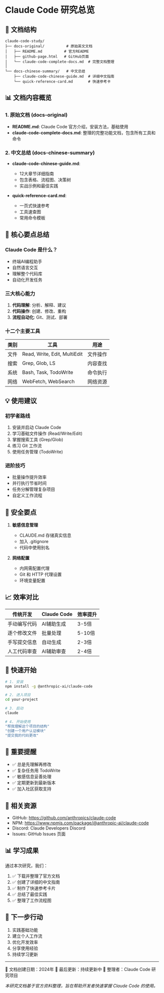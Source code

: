 # Claude Code 研究总览

## 📁 文档结构

```
claude-code-study/
├── docs-original/          # 原始英文文档
│   ├── README.md          # 官方README
│   ├── github-page.html   # GitHub页面
│   └── claude-code-complete-docs.md  # 完整文档整理
│
└── docs-chinese-summary/   # 中文总结
    ├── claude-code-chinese-guide.md  # 详细中文指南
    └── quick-reference-card.md       # 快速参考卡
```

## 📊 文档内容概览

### 1. 原始文档 (docs-original)
- **README.md**: Claude Code 官方介绍，安装方法，基础使用
- **claude-code-complete-docs.md**: 整理的完整功能文档，包含所有工具和命令

### 2. 中文总结 (docs-chinese-summary)  
- **claude-code-chinese-guide.md**: 
  - 12大章节详细指南
  - 包含表格、流程图、决策树
  - 实战示例和最佳实践
  
- **quick-reference-card.md**:
  - 一页式快速参考
  - 工具速查图
  - 常用命令模板

## 🎯 核心要点总结

### Claude Code 是什么？
- 终端AI编程助手
- 自然语言交互
- 理解整个代码库
- 自动化开发任务

### 三大核心能力
1. **代码理解**: 分析、解释、建议
2. **代码操作**: 创建、修改、重构
3. **流程自动化**: Git、测试、部署

### 十二个主要工具
| 类别 | 工具 | 用途 |
|-----|------|------|
| 文件 | Read, Write, Edit, MultiEdit | 文件操作 |
| 搜索 | Grep, Glob, LS | 内容查找 |
| 系统 | Bash, Task, TodoWrite | 命令执行 |
| 网络 | WebFetch, WebSearch | 网络资源 |

## 💡 使用建议

### 初学者路线
1. 安装并启动 Claude Code
2. 学习基础文件操作 (Read/Write/Edit)
3. 掌握搜索工具 (Grep/Glob)
4. 练习 Git 工作流
5. 使用任务管理 (TodoWrite)

### 进阶技巧
- 批量操作提升效率
- 并行执行节省时间
- 任务分解管理复杂项目
- 自定义工作流程

## 🔐 安全要点

1. **敏感信息管理**
   - CLAUDE.md 存储真实信息
   - 加入 .gitignore
   - 代码中使用别名

2. **网络配置**
   - 内网需配置代理
   - Git 和 HTTP 代理设置
   - 环境变量配置

## 📈 效率对比

| 传统开发 | Claude Code | 效率提升 |
|---------|------------|---------|
| 手动编写代码 | AI辅助生成 | 3-5倍 |
| 逐个修改文件 | 批量处理 | 5-10倍 |
| 手写提交信息 | 自动生成 | 2-3倍 |
| 人工代码审查 | AI辅助审查 | 2-4倍 |

## 🚀 快速开始

```bash
# 1. 安装
npm install -g @anthropic-ai/claude-code

# 2. 进入项目
cd your-project

# 3. 启动
claude

# 4. 开始使用
"帮我理解这个项目的结构"
"创建一个用户认证模块"
"提交我的代码更改"
```

## 📝 重要提醒

- ✅ 总是先理解再修改
- ✅ 复杂任务用 TodoWrite
- ✅ 敏感信息妥善处理
- ✅ 定期更新到最新版本
- ✅ 加入社区获取支持

## 🔗 相关资源

- GitHub: https://github.com/anthropics/claude-code
- NPM: https://www.npmjs.com/package/@anthropic-ai/claude-code
- Discord: Claude Developers Discord
- Issues: GitHub Issues 页面

## 📊 学习成果

通过本次研究，我们：
1. ✅ 下载并整理了官方文档
2. ✅ 创建了详细的中文指南
3. ✅ 制作了快速参考卡片
4. ✅ 总结了最佳实践
5. ✅ 整理了工作流程图

## 🎯 下一步行动

1. 实践基础功能
2. 建立个人工作流
3. 优化开发效率
4. 分享使用经验
5. 持续学习更新

---

📅 文档创建日期：2024年
🔄 最后更新：持续更新中
👤 整理者：Claude Code 研究项目

*本研究文档基于官方资料整理，旨在帮助开发者快速掌握 Claude Code 的使用。*